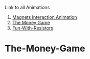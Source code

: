 Link to all Animations
1. [Magnets Interaction Animation](https://github.com/convosyn/Magnets)
2. [The Money Game](https://github.com/convosyn/The-Money-Game/)
3. [Fun-With-Resistors](https://github.com/convosyn/Fun-With-resistors)

# The-Money-Game
